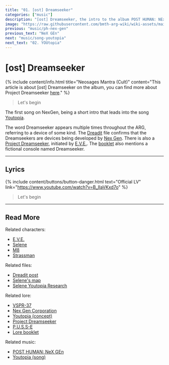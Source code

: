 ```yaml
---
title: "01. [ost] Dreamseeker"
categories: ["music"]
description: "[ost] Dreamseeker, the intro to the album POST HUMAN: NEx Gen."
image: "https://raw.githubusercontent.com/bmth-arg-wiki/wiki-assets/main/music/ph2/album_cover_300.png"
previous: "music/ph-nex-gen"
previous_text: "NeX GEn"
next: "music/song-youtopia"
next_text: "02. YOUtopia"
---
```

# [ost] Dreamseeker

{% include content/info.html
title="Neosages Mantra (Cult)"
content="This article is about [ost] Dreamseeker on the album, you can find more about 
Project Dreamseeker [here](../lore/dreamseeker)."
%}

> Let's begin

The first song on NexGen, being a short intro that leads into the song 
[Youtopia](../lore/youtopia).

The word Dreamseeker appears multiple times throughout the ARG, referring 
to a device of some kind. The [Dreadit](../for-sof/dreadit) file confirms 
that the Dreamseekers are devices being developed by [Nex Gen](../lore/nex-gen-corporation). 
There is also a [Project Dreamseeker](../lore/dreamseeker), initiated by [E.V.E.](../characters/eve). 
The [booklet](../lore/booklet) also mentions a fictional console named Dreamseeker.

***

## Lyrics

{% include content/buttons/button-danger.html text="Official LV" link="https://www.youtube.com/watch?v=B_IIaVKxd7o" %}

> Let's begin

***

## Read More

Related characters:

- [E.V.E.](../characters/eve)
- [Selene](../characters/selene)
- [M8](../m8)
- [Strassman](../characters/strassman)

Related files:

- [Dreadit post](../for-sof/dreadit)
- [Selene's map](../for-sof/selenes_map)
- [Selene Youtopia Research](../for-sof/selene_youtopia_doc)

Related lore:

- [VSPR-37](../lore/vspr37)
- [Nex Gen Corporation](../lore/nex-gen-corporation)
- [Youtopia (concept)](../lore/youtopia)
- [Project Dreamseeker](../lore/dreamseeker)
- [P.U.S.S-E](../lore/pusse)
- [Lore booklet](../lore/booklet)

Related music:

- [POST HUMAN: NeX GEn](ph-nex-gen)
- [Youtopia (song)](song-youtopia)

